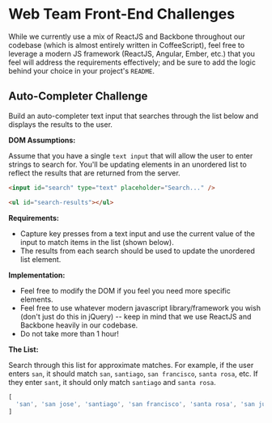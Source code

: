 # Web Team Front-End Challenges

While we currently use a mix of ReactJS and Backbone throughout our codebase (which is almost entirely written in CoffeeScript), feel free to leverage a modern JS framework (ReactJS, Angular, Ember, etc.) that you feel will address the requirements effectively; and be sure to add the logic behind your choice in your project's `README`.


## Auto-Completer Challenge

Build an auto-completer text input that searches through the list below and displays the results to the user.

**DOM Assumptions:**

Assume that you have a single `text input` that will allow the user to enter strings to search for. You'll be updating elements in an unordered list to reflect the results that are returned from the server.

```html
<input id="search" type="text" placeholder="Search..." />

<ul id="search-results"></ul>
```

**Requirements:**

* Capture key presses from a text input and use the current value of the input to match items in the list (shown below).
* The results from each search should be used to update the unordered list element.

**Implementation:**

* Feel free to modify the DOM if you feel you need more specific elements.
* Feel free to use whatever modern javascript library/framework you wish (don't just do this in jQuery) -- keep in mind that we use ReactJS and Backbone heavily in our codebase.
* Do not take more than 1 hour!


**The List:**

Search through this list for approximate matches. For example, if the user enters `san`, it should match `san`, `santiago`, `san francisco`, `santa rosa`, etc. If they enter `sant`, it should only match `santiago` and `santa rosa`.

```javascript
[
  'san', 'san jose', 'santiago', 'san francisco', 'santa rosa', 'san juan', 'sabadell', 'salamanca', 'salt lake city', 'salinas', 'salem', 'sausalito', 'taipei', 'tel aviv', 'tempe', 'termez', 'temuco', 'tiajuna', 'tieling', 'thousand oaks', 'thunder bay', 'tokyo', 'tulsa'
]
```

